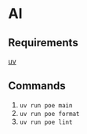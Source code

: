 # AI

## Requirements

[uv](https://docs.astral.sh/uv/getting-started/installation/)

## Commands

1. `uv run poe main`
2. `uv run poe format`
3. `uv run poe lint`
